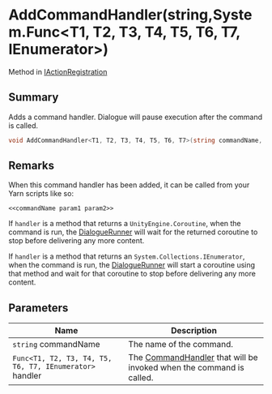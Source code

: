 # AddCommandHandler(string,System.Func\<T1, T2, T3, T4, T5, T6, T7, IEnumerator>)

Method in [IActionRegistration](yarn.unity.iactionregistration.md)

## Summary

Adds a command handler. Dialogue will pause execution after the command is called.

```csharp
void AddCommandHandler<T1, T2, T3, T4, T5, T6, T7>(string commandName, System.Func<T1, T2, T3, T4, T5, T6, T7, IEnumerator> handler);
```

## Remarks

When this command handler has been added, it can be called from your Yarn scripts like so:

```
<<commandName param1 param2>>
```

If `handler` is a method that returns a `UnityEngine.Coroutine`, when the command is run, the [DialogueRunner](yarn.unity.dialoguerunner.md) will wait for the returned coroutine to stop before delivering any more content.

If `handler` is a method that returns an `System.Collections.IEnumerator`, when the command is run, the [DialogueRunner](yarn.unity.dialoguerunner.md) will start a coroutine using that method and wait for that coroutine to stop before delivering any more content.

## Parameters

| Name                                                    | Description                                                                                   |
| ------------------------------------------------------- | --------------------------------------------------------------------------------------------- |
| `string` commandName                                    | The name of the command.                                                                      |
| `Func<T1, T2, T3, T4, T5, T6, T7, IEnumerator>` handler | The [CommandHandler](yarn.commandhandler.md) that will be invoked when the command is called. |
